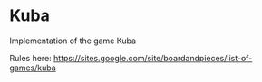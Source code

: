 # Kuba
Implementation of the game Kuba

Rules here: https://sites.google.com/site/boardandpieces/list-of-games/kuba
